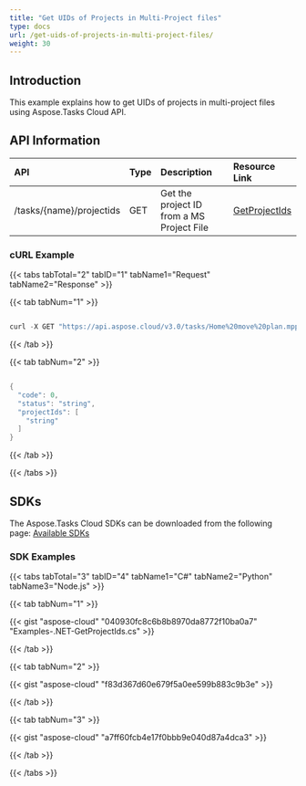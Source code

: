 ```yaml
---
title: "Get UIDs of Projects in Multi-Project files"
type: docs
url: /get-uids-of-projects-in-multi-project-files/
weight: 30
---
```


## **Introduction**
This example explains how to get UIDs of projects in multi-project files using Aspose.Tasks Cloud API.
## **API Information**

|**API**|**Type**|**Description**|**Resource Link**|
| :- | :- | :- | :- |
|/tasks/{name}/projectids|GET|Get the project ID from a MS Project File|[GetProjectIds](https://apireference.aspose.cloud/tasks/#/TasksDocument/GetProjectIds)|
### **cURL Example**
{{< tabs tabTotal="2" tabID="1" tabName1="Request" tabName2="Response" >}}

{{< tab tabNum="1" >}}

```java

curl -X GET "https://api.aspose.cloud/v3.0/tasks/Home%20move%20plan.mpp/projectids" -H "accept: application/json"

```

{{< /tab >}}

{{< tab tabNum="2" >}}

```java

{
  "code": 0,
  "status": "string",
  "projectIds": [
    "string"
  ]
}

```

{{< /tab >}}

{{< /tabs >}}
## **SDKs**
The Aspose.Tasks Cloud SDKs can be downloaded from the following page: [Available SDKs](/tasks/available-sdks/)
### **SDK Examples**
{{< tabs tabTotal="3" tabID="4" tabName1="C#" tabName2="Python" tabName3="Node.js" >}}

{{< tab tabNum="1" >}}

{{< gist "aspose-cloud" "040930fc8c6b8b8970da8772f10ba0a7" "Examples-.NET-GetProjectIds.cs" >}}

{{< /tab >}}

{{< tab tabNum="2" >}}

{{< gist "aspose-cloud" "f83d367d60e679f5a0ee599b883c9b3e" >}}

{{< /tab >}}

{{< tab tabNum="3" >}}

{{< gist "aspose-cloud" "a7ff60fcb4e17f0bbb9e040d87a4dca3" >}}

{{< /tab >}}

{{< /tabs >}}
